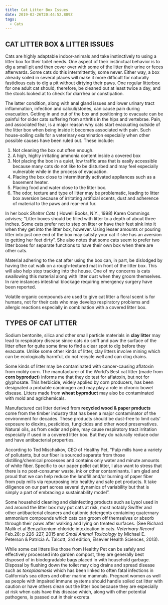 ```yaml
---
title: Cat Litter Box Issues
date: 2019-02-26T20:44:52.889Z
tags:
  - Cats
---
```

## CAT LITTER BOX & LITTER ISSUES

Cats are highly adaptable indoor-animals and take instinctively to using a litter box for their toilet needs. One aspect of their instinctual behavior is to dig a small pit and then cover over with some of the litter their urine or feces afterwards. Some cats do this intermittently, some never. Either way, a box already soiled in several places will make it more difficult for naturally fastidious cats to dig a pit without dirtying their paws. One regular litterbox for one adult cat should, therefore, be cleaned out at least twice a day, and the stools looked at to check for diarrhea or constipation.

The latter condition, along with anal gland issues and lower urinary tract inflammation, infection and calculi/stones, can cause pain during evacuation. Getting in and out of the box and positioning to evacuate can be painful for older cats suffering from arthritis in the hips and vertebrae. Pain, and associated fear, is a major reason why cats start evacuating outside of the litter box when being inside it becomes associated with pain. Such house-soiling calls for a veterinary examination especially when other possible causes have been ruled out. These include:

1. Not cleaning the box out often enough.
2. A high, highly irritating ammonia content inside a covered box
3. Not placing the box in a quiet, low traffic area that is easily accessible because many cats do not like to be disturbed and may feel especially vulnerable while in the process of evacuation.
4. Placing the box close to intermittently activated appliances such as a basement heater.
5. Placing food and water close to the litter box.
6. The odor, texture and type of litter may be problematic, leading to litter box aversion because of irritating artificial scents, dust and adherence of material to the paws and rear-end fur.

In her book _Shelter Cats_ ( Howell Books, N.Y., 1998) Karen Commings advises; “Litter boxes should be filled with litter to a depth of about three inches. Some cats prefer not to step on litter or have their feet sink into it when they get into the litter box, however. Using lesser amounts or pouring litter into just one end of the box may satisfy your cat if she has an aversion to getting her feet dirty”. She also notes that some cats seem to prefer two litter boxes for separate functions to have their own box when there are other cats.

Material adhering to the cat after using the box can, in part, be dislodged by having the cat walk on a rough-textured mat in front of the litter box. This will also help stop tracking into the house. One of my concerns is cats swallowing this material along with litter dust when they groom themselves. In rare instances intestinal blockage requiring emergency surgery have been reported.

Volatile organic compounds are used to give cat litter a floral scent is for humans, not for their cats who may develop respiratory problems and allergic reactions especially in combination with a covered litter box. 

## TYPES OF CAT LITTER

Sodium bentonite, silica and other small particle materials in **clay litter** may lead to respiratory disease since cats do sniff and paw the surface of the litter often for quite some time to find a clear spot to dig before they evacuate. Unlike some other kinds of litter, clay litters involve mining which can be ecologically harmful, do not recycle well and can clog drains.

Some kinds of litter may be contaminated with cancer-causing aflatoxin from moldy corn. The manufacturer of the World’s Best cat litter (made from **corn byproduct**) informs me that they do test for aflatoxin, but not for glyphosate. This herbicide, widely applied by corn producers, has been designated a probable carcinogen and may play a role in chronic bowel disease. Litters made from **wheat byproduct** may also be contaminated with mold and agrichemicals.

Manufactured cat litter derived from **recycled wood & paper products** come from the timber industry that has been a major contaminator of the environment for decades.  These products should be dust-free to limit cats’ exposure to dioxins, pesticides, fungicides and other wood preservatives. Natural oils, as from cedar and pine, may cause respiratory tract irritation especially if used in a covered litter box. But they do naturally reduce odor and have antibacterial properties.

According to Ted Mischaikov, CEO of Healthy Pet, “Pulp mills have a variety of pollutants, but our fiber is sourced separate from those distilling/chemical processes and contains only water and minute amounts of white fiber. Specific to our paper pellet cat litter, I also want to stress that there is no post-consumer waste, ink or other contaminants. I am glad and proud that we can help reduce the landfill and/or burning of paper fiber from pulp mills via repurposing into healthy and safe pet products. It take diligence on our part across several dynamics of variability but that is simply a part of embracing a sustainability model”.

 Some household cleaning and disinfecting products such as Lysol used in and around the litter box may put cats at risk, most notably Swiffer and other antibacterial cleaners and cationic detergents containing quaternary ammonium compounds which cats can groom off themselves or absorb through their paws after walking and lying on treated surfaces. (See Richard Malik et al Benzalkonium chloride intoxication in cats. _Veterinary Record_ Feb.28: p 226-227, 2015 and _Small Animal Toxicology_ by Michael E. Peterson & Patricia A. Talcott, 3rd edition, Elsevier Health Sciences, 2013).

While some cat litters like those from Healthy Pet can be safely and effectively processed into garden compost, they are generally best disposed of in biodegradable bags placed in with household garbage. Disposal by flushing down the toilet may clog drains and spread disease such as _toxoplasmosis_ which has been linked to often fatal infections in California’s sea otters and other marine mammals. Pregnant women as well as people with impaired immune systems should handle soiled cat litter with caution or have others clean out the litter box because they are especially at risk when cats have this disease which, along with other potential pathogens, is passed out in their excreta.
